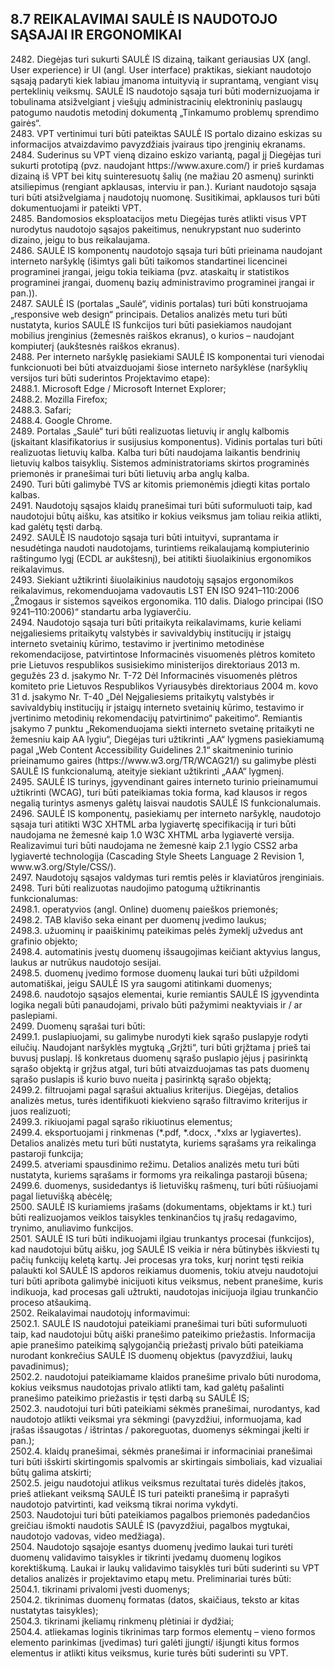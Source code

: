 ## 8.7	REIKALAVIMAI SAULĖ IS NAUDOTOJO SĄSAJAI IR ERGONOMIKAI

<p>2482. Diegėjas turi sukurti SAULĖ IS dizainą, taikant geriausias UX (angl. User experience) ir UI (angl. User interface) praktikas, siekiant naudotojo sąsają padaryti kiek labiau įmanoma intuityvią ir suprantamą, vengiant visų perteklinių veiksmų. SAULĖ IS naudotojo sąsaja turi būti modernizuojama ir tobulinama atsižvelgiant į vie&scaron;ųjų administracinių elektroninių paslaugų patogumo naudotis metodinį dokumentą &bdquo;Tinkamumo problemų sprendimo gairės&ldquo;.<br />2483. VPT vertinimui turi būti pateiktas SAULĖ IS portalo dizaino eskizas su informacijos atvaizdavimo pavyzdžiais įvairaus tipo įrenginių ekranams.<br />2484. Suderinus su VPT vieną dizaino eskizo variantą, pagal jį Diegėjas turi sukurti prototipą (pvz. naudojant https://www.axure.com/) ir prie&scaron; kurdamas dizainą i&scaron; VPT bei kitų suinteresuotų &scaron;alių (ne mažiau 20 asmenų) surinkti atsiliepimus (rengiant apklausas, interviu ir pan.). Kuriant naudotojo sąsaja turi būti atsižvelgiama į naudotojų nuomonę. Susitikimai, apklausos turi būti dokumentuojami ir pateikti VPT.<br />2485. Bandomosios eksploatacijos metu Diegėjas turės atlikti visus VPT nurodytus naudotojo sąsajos pakeitimus, nenukrypstant nuo suderinto dizaino, jeigu to bus reikalaujama.<br />2486. SAULĖ IS komponentų naudotojo sąsaja turi būti prieinama naudojant interneto nar&scaron;yklę (i&scaron;imtys gali būti taikomos standartinei licencinei programinei įrangai, jeigu tokia teikiama (pvz. ataskaitų ir statistikos programinei įrangai, duomenų bazių administravimo programinei įrangai ir pan.)).<br />2487. SAULĖ IS (portalas &bdquo;Saulė&ldquo;, vidinis portalas) turi būti konstruojama &bdquo;responsive web design&ldquo; principais. Detalios analizės metu turi būti nustatyta, kurios SAULĖ IS funkcijos turi būti pasiekiamos naudojant mobilius įrenginius (žemesnės rai&scaron;kos ekranus), o kurios &ndash; naudojant kompiuterį (auk&scaron;tesnės rai&scaron;kos ekranus).<br />2488. Per interneto nar&scaron;yklę pasiekiami SAULĖ IS komponentai turi vienodai funkcionuoti bei būti atvaizduojami &scaron;iose interneto nar&scaron;yklėse (nar&scaron;yklių versijos turi būti suderintos Projektavimo etape):<br />2488.1. Microsoft Edge / Microsoft Internet Explorer;<br />2488.2. Mozilla Firefox;<br />2488.3. Safari;<br />2488.4. Google Chrome.<br />2489. Portalas &bdquo;Saulė&ldquo; turi būti realizuotas lietuvių ir anglų kalbomis (įskaitant klasifikatorius ir susijusius komponentus). Vidinis portalas turi būti realizuotas lietuvių kalba. Kalba turi būti naudojama laikantis bendrinių lietuvių kalbos taisyklių. Sistemos administratoriams skirtos programinės priemonės ir prane&scaron;imai turi būti lietuvių arba anglų kalba.<br />2490. Turi būti galimybė TVS ar kitomis priemonėmis įdiegti kitas portalo kalbas.<br />2491. Naudotojų sąsajos klaidų prane&scaron;imai turi būti suformuluoti taip, kad naudotojui būtų ai&scaron;ku, kas atsitiko ir kokius veiksmus jam toliau reikia atlikti, kad galėtų tęsti darbą.<br />2492. SAULĖ IS naudotojo sąsaja turi būti intuityvi, suprantama ir nesudėtinga naudoti naudotojams, turintiems reikalaujamą kompiuterinio ra&scaron;tingumo lygį (ECDL ar auk&scaron;tesnį), bei atitikti &scaron;iuolaikinius ergonomikos reikalavimus. <br />2493. Siekiant užtikrinti &scaron;iuolaikinius naudotojų sąsajos ergonomikos reikalavimus, rekomenduojama vadovautis LST EN ISO 9241&ndash;110:2006 &bdquo;Žmogaus ir sistemos sąveikos ergonomika. 110 dalis. Dialogo principai (ISO 9241&ndash;110:2006)&ldquo; standartu arba lygiaverčiu. <br />2494. Naudotojo sąsaja turi būti pritaikyta reikalavimams, kurie keliami neįgaliesiems pritaikytų valstybės ir savivaldybių institucijų ir įstaigų interneto svetainių kūrimo, testavimo ir įvertinimo metodinėse rekomendacijose, patvirtintose Informacinės visuomenės plėtros komiteto prie Lietuvos respublikos susisiekimo ministerijos direktoriaus 2013 m. gegužės 23 d. įsakymo Nr. T-72 Dėl Informacinės visuomenės plėtros komiteto prie Lietuvos Respublikos Vyriausybės direktoriaus 2004 m. kovo 31 d. įsakymo Nr. T-40 &bdquo;Dėl Neįgaliesiems pritaikytų valstybės ir savivaldybių institucijų ir įstaigų interneto svetainių kūrimo, testavimo ir įvertinimo metodinių rekomendacijų patvirtinimo&ldquo; pakeitimo&ldquo;. Remiantis įsakymo 7 punktu &bdquo;Rekomenduojama siekti interneto svetainę pritaikyti ne žemesniu kaip AA lygiu&ldquo;, Diegėjas turi užtikrinti &bdquo;AA&ldquo; lygmens pasiekiamumą pagal &bdquo;Web Content Accessibility Guidelines 2.1&ldquo; skaitmeninio turinio prieinamumo gaires (https://www.w3.org/TR/WCAG21/) su galimybe plėsti SAULĖ IS funkcionalumą, ateityje siekiant užtikrinti &bdquo;AAA&ldquo; lygmenį.<br />2495. SAULĖ IS turinys, įgyvendinant gaires interneto turinio prieinamumui užtikrinti (WCAG), turi būti pateikiamas tokia forma, kad klausos ir regos negalią turintys asmenys galėtų laisvai naudotis SAULĖ IS funkcionalumais.<br />2496. SAULĖ IS komponentų, pasiekiamų per interneto nar&scaron;yklę, naudotojo sąsaja turi atitikti W3C XHTML arba lygiavertę specifikaciją ir turi būti naudojama ne žemesnė kaip 1.0 W3C XHTML arba lygiavertė versija. Realizavimui turi būti naudojama ne žemesnė kaip 2.1 lygio CSS2 arba lygiavertė technologija (Cascading Style Sheets Language 2 Revision 1, www.w3.org/Style/CSS/).<br />2497. Naudotojų sąsajos valdymas turi remtis pelės ir klaviatūros įrenginiais.<br />2498. Turi būti realizuotas naudojimo patogumą užtikrinantis funkcionalumas:<br />2498.1. operatyvios (angl. Online) duomenų paie&scaron;kos priemonės;<br />2498.2. TAB klavi&scaron;o seka einant per duomenų įvedimo laukus;<br />2498.3. užuominų ir paai&scaron;kinimų pateikimas pelės žymeklį užvedus ant grafinio objekto;<br />2498.4. automatinis įvestų duomenų i&scaron;saugojimas keičiant aktyvius langus, laukus ar nutrūkus naudotojo sesijai.<br />2498.5. duomenų įvedimo formose duomenų laukai turi būti užpildomi automati&scaron;kai, jeigu SAULĖ IS yra saugomi atitinkami duomenys;<br />2498.6. naudotojo sąsajos elementai, kurie remiantis SAULĖ IS įgyvendinta logika negali būti panaudojami, privalo būti pažymimi neaktyviais ir / ar paslepiami.<br />2499. Duomenų sąra&scaron;ai turi būti:<br />2499.1. puslapiuojami, su galimybe nurodyti kiek sąra&scaron;o puslapyje rodyti eilučių. Naudojant nar&scaron;yklės mygtuką &bdquo;Grįžti&ldquo;, turi būti grįžtama į prie&scaron; tai buvusį puslapį. I&scaron; konkretaus duomenų sąra&scaron;o puslapio įėjus į pasirinktą sąra&scaron;o objektą ir grįžus atgal, turi būti atvaizduojamas tas pats duomenų sąra&scaron;o puslapis i&scaron; kurio buvo nueita į pasirinktą sąra&scaron;o objektą;<br />2499.2. filtruojami pagal sąra&scaron;ui aktualius kriterijus. Diegėjas, detalios analizės metus, turės identifikuoti kiekvieno sąra&scaron;o filtravimo kriterijus ir juos realizuoti;<br />2499.3. rikiuojami pagal sąra&scaron;o rikiuotinus elementus;<br />2499.4. eksportuojami į rinkmenas (*.pdf, *.docx, .*xlxs ar lygiavertes). Detalios analizės metu turi būti nustatyta, kuriems sąra&scaron;ams yra reikalinga pastaroji funkcija;<br />2499.5. atveriami spausdinimo režimu. Detalios analizės metu turi būti nustatyta, kuriems sąra&scaron;ams ir formoms yra reikalinga pastaroji būsena;<br />2499.6. duomenys, susidedantys i&scaron; lietuvi&scaron;kų ra&scaron;menų, turi būti rū&scaron;iuojami pagal lietuvi&scaron;ką abėcėlę;<br />2500. SAULĖ IS kuriamiems įra&scaron;ams (dokumentams, objektams ir kt.) turi būti realizuojamos veiklos taisykles tenkinančios tų įra&scaron;ų redagavimo, trynimo, anuliavimo funkcijos.<br />2501. SAULĖ IS turi būti indikuojami ilgiau trunkantys procesai (funkcijos), kad naudotojui būtų ai&scaron;ku, jog SAULĖ IS veikia ir nėra būtinybės i&scaron;kviesti tų pačių funkcijų keletą kartų. Jei procesas yra toks, kurį norint tęsti reikia palaukti kol SAULĖ IS apdoros reikiamus duomenis, tokiu atveju naudotojui turi būti apribota galimybė inicijuoti kitus veiksmus, nebent prane&scaron;ime, kuris indikuoja, kad procesas gali užtrukti, naudotojas inicijuoja ilgiau trunkančio proceso at&scaron;aukimą.<br />2502. Reikalavimai naudotojų informavimui:<br />2502.1. SAULĖ IS naudotojui pateikiami prane&scaron;imai turi būti suformuluoti taip, kad naudotojui būtų ai&scaron;ki prane&scaron;imo pateikimo priežastis. Informacija apie prane&scaron;imo pateikimą sąlygojančią priežastį privalo būti pateikiama nurodant konkrečius SAULĖ IS duomenų objektus (pavyzdžiui, laukų pavadinimus);<br />2502.2. naudotojui pateikiamame klaidos prane&scaron;ime privalo būti nurodoma, kokius veiksmus naudotojas privalo atlikti tam, kad galėtų pa&scaron;alinti prane&scaron;imo pateikimo priežastis ir tęsti darbą su SAULĖ IS;<br />2502.3. naudotojui turi būti pateikiami sėkmės prane&scaron;imai, nurodantys, kad naudotojo atlikti veiksmai yra sėkmingi (pavyzdžiui, informuojama, kad įra&scaron;as i&scaron;saugotas / i&scaron;trintas / pakoreguotas, duomenys sėkmingai įkelti ir pan.);<br />2502.4. klaidų prane&scaron;imai, sėkmės prane&scaron;imai ir informaciniai prane&scaron;imai turi būti i&scaron;skirti skirtingomis spalvomis ar skirtingais simboliais, kad vizualiai būtų galima atskirti;<br />2502.5. jeigu naudotojui atlikus veiksmus rezultatai turės didelės įtakos, prie&scaron; atliekant veiksmą SAULĖ IS turi pateikti prane&scaron;imą ir papra&scaron;yti naudotojo patvirtinti, kad veiksmą tikrai norima vykdyti.<br />2503. Naudotojui turi būti pateikiamos pagalbos priemonės padedančios greičiau i&scaron;mokti naudotis SAULĖ IS (pavyzdžiui, pagalbos mygtukai, naudotojo vadovas, video medžiaga). <br />2504. Naudotojo sąsajoje esantys duomenų įvedimo laukai turi turėti duomenų validavimo taisykles ir tikrinti įvedamų duomenų logikos korekti&scaron;kumą. Laukai ir laukų validavimo taisyklės turi būti suderinti su VPT detalios analizės ir projektavimo etapų metu. Preliminariai turės būti:<br />2504.1. tikrinami privalomi įvesti duomenys;<br />2504.2. tikrinimas duomenų formatas (datos, skaičiaus, teksto ar kitas nustatytas taisykles);<br />2504.3. tikrinami įkeliamų rinkmenų plėtiniai ir dydžiai;<br />2504.4. atliekamas loginis tikrinimas tarp formos elementų &ndash; vieno formos elemento parinkimas (įvedimas) turi galėti įjungti/ i&scaron;jungti kitus formos elementus ir atlikti kitus veiksmus, kurie turės būti suderinti su VPT.</p>
